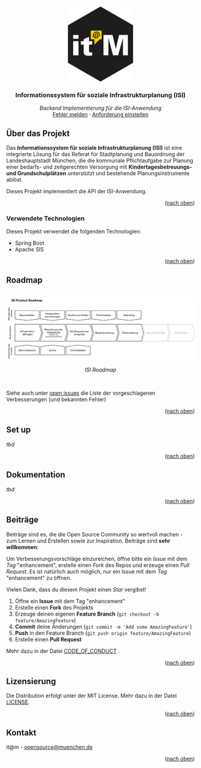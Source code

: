 <div id="top"></div>

<!-- PROJECT SHIELDS -->

<!-- END OF PROJECT SHIELDS -->

<!-- PROJECT LOGO -->
<br />
<div align="center">
  <a href="#">
    <img src="/images/logo.png" alt="Logo" height="200">
  </a>

<h3 align="center">Informationssystem für soziale Infrastrukturplanung (ISI)</i></h3>

  <p align="center">
    <i>Backend Implementierung für die ISI-Anwendung</i>
        <br /><a href="https://github.com/it-at-m/isi-backend/issues">Fehler melden</a>
    ·
    <a href="https://github.com/it-at-m/isi-backend/issues">Anforderung einstellen</a>
  </p>
</div>

<!-- ABOUT THE PROJECT -->
## Über das Projekt

Das **Informationssystem für soziale Infrastrukturplanung (ISI)** ist eine integrierte Lösung
für das Referat für Stadtplanung und Bauordnung der Landeshauptstadt München, die die
kommunale Pflichtaufgabe zur Planung einer bedarfs- und zeitgerechten Versorgung mit
**Kindertagesbetreuungs- und Grundschulplätzen** unterstützt und bestehende Planungsinstrumente ablöst.

Dieses Projekt implementiert die API der ISI-Anwendung.
<p align="right">(<a href="#top">nach oben</a>)</p>



### Verwendete Technologien

Dieses Projekt verwendet die folgenden Technologien:

* Spring Boot
* Apache SIS

<p align="right">(<a href="#top">nach oben</a>)</p>

<!-- ROADMAP -->
## Roadmap

<br />
<div align="center">
    <img src="/images/roadmap.png" alt="Roadmap">

  <p align="center">
    <i>ISI Roadmap</i>
  </p>
  <br/>
</div>


Siehe auch unter [open issues](https://github.com/it-at-m/isi-backend/issues) die Liste der vorgeschlagenen Verbesserungen (und bekannten Fehler)

<p align="right">(<a href="#top">nach oben</a>)</p>

## Set up
<!--*how can i start and fly this project*-->
*tbd*

<p align="right">(<a href="#top">nach oben</a>)</p>

## Dokumentation
<!--*what insights do you have to tell*-->
*tbd*

<p align="right">(<a href="#top">nach oben</a>)</p>

<!-- CONTRIBUTING -->
## Beiträge

Beiträge sind es, die die Open Source Community so wertvoll machen - zum Lernen und Erstellen sowie zur Inspiration.
Beiträge sind **sehr willkommen**:

Um Verbesserungsvorschläge einzureichen, öffne bitte ein _Issue_ mit dem _Tag_ "enhancement", erstelle einen _Fork_ des Repos und
erzeuge einen _Pull Request_. Es ist natürlich auch möglich, nur ein Issue mit dem _Tag_ "enhancement" zu öffnen.

Vielen Dank, dass du diesem Projekt einen _Star_ vergibst!

1. Öffne ein **Issue** mit dem Tag "enhancement"
2. Erstelle einen **Fork** des Projekts
3. Erzeuge deinen eigenen **Feature Branch** (`git checkout -b feature/AmazingFeature`)
4. **Commit** deine Änderungen (`git commit -m 'Add some AmazingFeature'`)
5. **Push** in den Feature Branch (`git push origin feature/AmazingFeature`)
6. Erstelle einen **Pull Request**

Mehr dazu in der Datei [CODE_OF_CONDUCT](/CODE_OF_CONDUCT.md) .

<p align="right">(<a href="#top">nach oben</a>)</p>


<!-- LICENSE -->
## Lizensierung

Die Distribution erfolgt unter der MIT License. Mehr dazu in der Datei [LICENSE](/LICENSE).

<p align="right">(<a href="#top">nach oben</a>)</p>



<!-- CONTACT -->
## Kontakt

it@m - opensource@muenchen.de


<p align="right">(<a href="#top">nach oben</a>)</p>


<!-- MARKDOWN LINKS & IMAGES -->
<!-- https://www.markdownguide.org/basic-syntax/#reference-style-links -->
